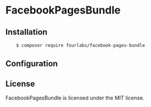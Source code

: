 # FacebookPagesBundle

## Installation

```bash
    $ composer require fourlabs/facebook-pages-bundle
```

## Configuration

## License

FacebookPagesBundle is licensed under the MIT license.

